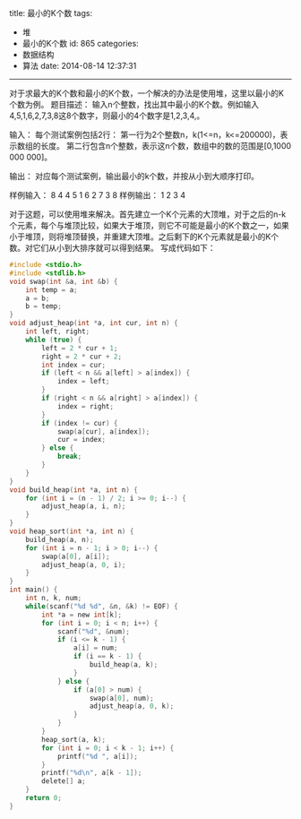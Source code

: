 title: 最小的K个数
tags:
  - 堆
  - 最小的K个数
id: 865
categories:
  - 数据结构
  - 算法
date: 2014-08-14 12:37:31
---

对于求最大的K个数和最小的K个数，一个解决的办法是使用堆，这里以最小的K个数为例。
题目描述：
输入n个整数，找出其中最小的K个数。例如输入4,5,1,6,2,7,3,8这8个数字，则最小的4个数字是1,2,3,4,。

输入：
每个测试案例包括2行：
第一行为2个整数n，k(1<=n，k<=200000)，表示数组的长度。
第二行包含n个整数，表示这n个数，数组中的数的范围是[0,1000 000 000]。

输出：
对应每个测试案例，输出最小的k个数，并按从小到大顺序打印。

样例输入：
8 4
4 5 1 6 2 7 3 8
样例输出：
1 2 3 4

对于这题，可以使用堆来解决。首先建立一个K个元素的大顶堆，对于之后的n-k个元素，每个与堆顶比较，如果大于堆顶，则它不可能是最小的K个数之一，如果小于堆顶，则将堆顶替换，并重建大顶堆。之后剩下的K个元素就是最小的K个数。对它们从小到大排序就可以得到结果。
写成代码如下：
``` c
#include <stdio.h>
#include <stdlib.h>
void swap(int &a, int &b) {
    int temp = a;
    a = b;
    b = temp;
}
void adjust_heap(int *a, int cur, int n) {
    int left, right;
    while (true) {
        left = 2 * cur + 1;
        right = 2 * cur + 2;
        int index = cur;
        if (left < n && a[left] > a[index]) {
            index = left;
        }
        if (right < n && a[right] > a[index]) {
            index = right;
        }
        if (index != cur) {
            swap(a[cur], a[index]);
            cur = index;
        } else {
            break;
        }
    }
}
void build_heap(int *a, int n) {
    for (int i = (n - 1) / 2; i >= 0; i--) {
        adjust_heap(a, i, n);
    }
}
void heap_sort(int *a, int n) {
    build_heap(a, n);
    for (int i = n - 1; i > 0; i--) {
        swap(a[0], a[i]);
        adjust_heap(a, 0, i);
    }
} 
int main() {
    int n, k, num;
    while(scanf("%d %d", &n, &k) != EOF) {
        int *a = new int[k];
        for (int i = 0; i < n; i++) {
            scanf("%d", &num);
            if (i <= k - 1) {
                a[i] = num;
                if (i == k - 1) {
                    build_heap(a, k);
                }
            } else {
                if (a[0] > num) {
                    swap(a[0], num);
                    adjust_heap(a, 0, k);
                }
            }
        }
        heap_sort(a, k);
        for (int i = 0; i < k - 1; i++) {
            printf("%d ", a[i]);
        }
        printf("%d\n", a[k - 1]);
        delete[] a;
    }
    return 0;
}
```